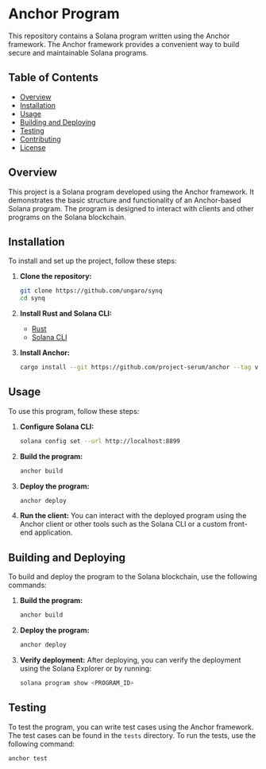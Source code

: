 # Anchor Program

This repository contains a Solana program written using the Anchor framework. The Anchor framework provides a convenient way to build secure and maintainable Solana programs.

## Table of Contents

- [Overview](#overview)
- [Installation](#installation)
- [Usage](#usage)
- [Building and Deploying](#building-and-deploying)
- [Testing](#testing)
- [Contributing](#contributing)
- [License](#license)

## Overview

This project is a Solana program developed using the Anchor framework. It demonstrates the basic structure and functionality of an Anchor-based Solana program. The program is designed to interact with clients and other programs on the Solana blockchain.

## Installation

To install and set up the project, follow these steps:

1. **Clone the repository:**
    ```sh
    git clone https://github.com/ungaro/synq
    cd synq
    ```

2. **Install Rust and Solana CLI:**
    - [Rust](https://www.rust-lang.org/tools/install)
    - [Solana CLI](https://docs.solana.com/cli/install-solana-cli-tools)

3. **Install Anchor:**
    ```sh
    cargo install --git https://github.com/project-serum/anchor --tag v0.24.2 anchor-cli --locked
    ```

## Usage

To use this program, follow these steps:

1. **Configure Solana CLI:**
    ```sh
    solana config set --url http://localhost:8899
    ```

2. **Build the program:**
    ```sh
    anchor build
    ```

3. **Deploy the program:**
    ```sh
    anchor deploy
    ```

4. **Run the client:**
    You can interact with the deployed program using the Anchor client or other tools such as the Solana CLI or a custom front-end application.

## Building and Deploying

To build and deploy the program to the Solana blockchain, use the following commands:

1. **Build the program:**
    ```sh
    anchor build
    ```

2. **Deploy the program:**
    ```sh
    anchor deploy
    ```

3. **Verify deployment:**
    After deploying, you can verify the deployment using the Solana Explorer or by running:
    ```sh
    solana program show <PROGRAM_ID>
    ```

## Testing

To test the program, you can write test cases using the Anchor framework. The test cases can be found in the `tests` directory. To run the tests, use the following command:

```sh
anchor test

